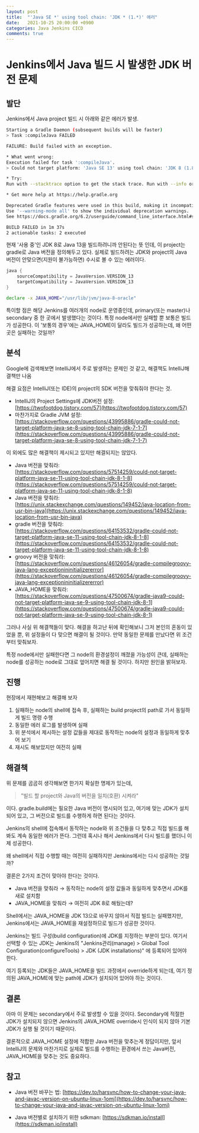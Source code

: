 ```yaml
---
layout: post
title:  "'Java SE *' using tool chain: 'JDK * (1.*)' 에러"
date:   2021-10-25 20:00:00 +0900
categories: Java Jenkins CICD
comments: true
---
```


# Jenkins에서 Java 빌드 시 발생한 JDK 버전 문제

## 발단

Jenkins에서 Java project 빌드 시 아래와 같은 에러가 발생.

```bash
Starting a Gradle Daemon (subsequent builds will be faster)
> Task :compileJava FAILED

FAILURE: Build failed with an exception.

* What went wrong:
Execution failed for task ':compileJava'.
> Could not target platform: 'Java SE 13' using tool chain: 'JDK 8 (1.8)'.

* Try:
Run with --stacktrace option to get the stack trace. Run with --info or --debug option to get more log output. Run with --scan to get full insights.

* Get more help at https://help.gradle.org

Deprecated Gradle features were used in this build, making it incompatible with Gradle 7.0.
Use '--warning-mode all' to show the individual deprecation warnings.
See https://docs.gradle.org/6.2/userguide/command_line_interface.html#sec:command_line_warnings

BUILD FAILED in 1m 37s
2 actionable tasks: 2 executed
```

현재 '사용 중'인 JDK 8로 Java 13을 빌드하려니까 안된다는 뜻 인데, 이 project는 gradle로 Java 버전을 정의해두고 있다. 실제로 빌드하려는 JDK와 project의 Java 버전이 안맞으면(지원이 불가능하면) 수시로 볼 수 있는 에러이다.

```groovy
java {
	sourceCompatibility = JavaVersion.VERSION_13
	targetCompatibility = JavaVersion.VERSION_13
}
```

```bash
declare -x JAVA_HOME="/usr/lib/jvm/java-8-oracle"
```

특이할 점은 해당 Jenkins를 여러개의 node로 운영중인데, primary(또는 master)나 secondary 중 한 곳에서 발생했다는 것이다. 특정 node에서만 실패할 뿐 보통은 빌드가 성공한다.  이 '보통의 경우'에는 JAVA_HOME이 달라도 빌드가 성공하는데, 왜 어떤 곳은 실패하는 것일까? 

## 분석

Google에 검색해보면 IntelliJ에서 주로 발생하는 문제인 것 같고, 해결책도 IntelliJ해결책만 나옴

해결 요점은 IntelliJ(또는 IDE)의 project의 SDK 버전을 맞춰줘야 한다는 것.

- IntelliJ의 Project Settings에 JDK버전 설정: [https://twofootdog.tistory.com/57](https://twofootdog.tistory.com/57)
- 마찬가지로 Gradle JVM 설정: [https://stackoverflow.com/questions/43995886/gradle-could-not-target-platform-java-se-8-using-tool-chain-jdk-7-1-7](https://stackoverflow.com/questions/43995886/gradle-could-not-target-platform-java-se-8-using-tool-chain-jdk-7-1-7)

이 외에도 많은 해결책이 제시되고 있지만 해결되지는 않았다.

- Java 버전을 맞춰라: [https://stackoverflow.com/questions/57514259/could-not-target-platform-java-se-11-using-tool-chain-jdk-8-1-8](https://stackoverflow.com/questions/57514259/could-not-target-platform-java-se-11-using-tool-chain-jdk-8-1-8)
- Java 버전을 맞춰라: [https://unix.stackexchange.com/questions/149452/java-location-from-usr-bin-java](https://unix.stackexchange.com/questions/149452/java-location-from-usr-bin-java)
- gradle 버전을 맞춰라: [https://stackoverflow.com/questions/64153532/gradle-could-not-target-platform-java-se-11-using-tool-chain-jdk-8-1-8](https://stackoverflow.com/questions/64153532/gradle-could-not-target-platform-java-se-11-using-tool-chain-jdk-8-1-8)
- groovy 버전을 맞춰라: [https://stackoverflow.com/questions/46126054/gradle-compilegroovy-java-lang-exceptionininitializererror](https://stackoverflow.com/questions/46126054/gradle-compilegroovy-java-lang-exceptionininitializererror)
- JAVA_HOME을 맞춰라: [https://stackoverflow.com/questions/47500674/gradle-java9-could-not-target-platform-java-se-9-using-tool-chain-jdk-8-1](https://stackoverflow.com/questions/47500674/gradle-java9-could-not-target-platform-java-se-9-using-tool-chain-jdk-8-1)

그러나 사실 위 해결책들이 맞다. 해결을 하고난 뒤에 확인해보니 그저 본인의 혼동이 있었을 뿐, 위 설정들이 다 맞으면 해결이 될 것이다. 만약 동일한 문제를 만났다면 위 조건 부터 맞춰보자.

특정 node에서만 실패한다면 그 node의 환경설정이 깨졌을 가능성이 큰데, 실패하는 node를 성공하는 node로 그대로 엎어치면 해결 될 것이다. 하지만 원인을 밝혀보자.

## 진행

현장에서 재현해보고 해결해 보자

1. 실패하는 node의 shell에 접속 후, 실패하는 build project의 path로 가서 동일하게 빌드 명령 수행
2. 동일한 에러 로그를 발생하며 실패
3. 위 분석에서 제시하는 설정 값들을 제대로 동작하는 node의 설정과 동일하게 맞추어 보기
4. 재시도 해보았지만 여전히 실패

## 해결책

위 문제를 곰곰히 생각해보면 한가지 확실한 명제가 있는데,

> "빌드 할 project와 Java의 버전을 일치(호환) 시켜라"
> 

이다. gradle.build에는 필요한 Java 버전이 명시되어 있고, 여기에 맞는 JDK가 설치되어 있고, 그 버전으로 빌드를 수행하게 하면 된다는 것이다.

Jenkins의 shell에 접속해서 동작하는 node와 위 조건들을 다 맞추고 직접 빌드를 해봐도 계속 동일한 에러가 뜬다. 그런데 혹시나 해서 Jenkins에서 다시 빌드를 했더니 이제 성공한다.

왜 shell에서 직접 수행할 때는 여전히 실패하지만 Jenkins에서는 다시 성공하는 것일까?

결론은 2가지 조건이 맞아야 한다는 것이다.

- Java 버전을 맞춰라 → 동작하는 node의 설정 값들과 동일하게 맞추면서 JDK를 새로 설치함
- JAVA_HOME을 맞춰라 → 여전히 JDK 8로 해뒀는데?

Shell에서는 JAVA_HOME을 JDK 13으로 바꾸지 않아서 직접 빌드는 실패했지만, Jenkins에서는 JAVA_HOME을 재설정하므로 빌드가 성공한 것이다.

Jenkins는 빌드 구성(build configuration)에 JDK를 지정하는 부분이 있다. 여기서 선택할 수 있는 JDK는 Jenkins의 "Jenkins관리(manage) > Global Tool Configuration(configureTools) > JDK (JDK installations)" 에 등록되어 있어야 한다.

여기 등록되는 JDK들은 JAVA_HOME을 빌드 과정에서 override하게 되는데, 여기 정의된 JAVA_HOME에 맞는 path에 JDK가 설치되어 있어야 하는 것이다.

## 결론

아마 이 문제는 secondary에서 주로 발생할 수 있을 것이다. Secondary에 적절한 JDK가 설치되지 않으면 Jenkins의 JAVA_HOME override시 인식이 되지 않아 기본 JDK가 실행 될 것이기 때문이다.

결론적으로 JAVA_HOME 설정에 적합한 Java 버전을 맞추는게 정답이지만, 앞서 IntelliJ의 문제와 마찬가지로 실제로 빌드를 수행하는 환경에서 쓰는 Java버전, JAVA_HOME을 맞추는 것도 중요하다.

## 참고

- Java 버전 바꾸는 법: [https://dev.to/harsvnc/how-to-change-your-java-and-javac-version-on-ubuntu-linux-1omj](https://dev.to/harsvnc/how-to-change-your-java-and-javac-version-on-ubuntu-linux-1omj)

- Java 버전별로 설치하기 위한 sdkman: [https://sdkman.io/install](https://sdkman.io/install)

